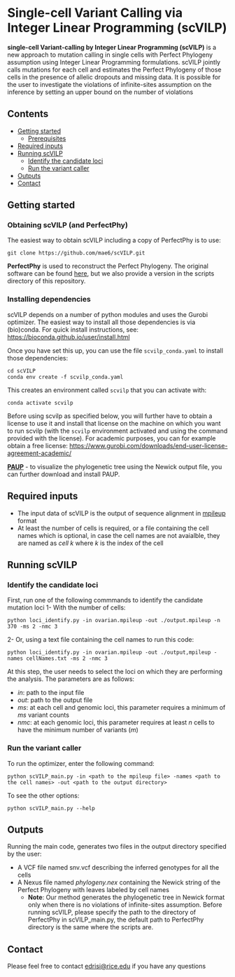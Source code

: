# Single-cell Variant Calling via Integer Linear Programming (scVILP)
**single-cell Variant-calling by Integer Linear Programming (scVILP)** is a new approach to mutation calling in single cells with Perfect Phylogeny assumption using Integer Linear Programming formulations. scVILP jointly calls mutations for each cell and estimates the Perfect Phylogeny of those cells in the presence of allelic dropouts and missing data. 
It is possible for the user to investigate the violations of infinite-sites assumption on the inference by setting an upper bound on the number of violations 
## Contents
* [Getting started](#getting-started)
  - [Prerequisites](#prerequisites)
* [Required inputs](#required-inputs)
* [Running scVILP](#running-scvilp)
  - [Identify the candidate loci](#identify-the-candidate-loci)
  - [Run the variant caller](#run-the-variant-caller)
* [Outputs](#outputs)
* [Contact](#contact)

## Getting started

### Obtaining scVILP (and PerfectPhy)

The easiest way to obtain scVILP including a copy of PerfectPhy is to use:

```
git clone https://github.com/mae6/scVILP.git
```

**PerfectPhy** is used to reconstruct the Perfect Phylogeny. The original software can be found [here](https://csiflabs.cs.ucdavis.edu/~gusfield/software.html), but we also provide a version in the scripts directory of this repository.

### Installing dependencies

scVILP depends on a number of python modules and uses the Gurobi optimizer.
The easiest way to install all those dependencies is via (bio)conda.
For quick install instructions, see: https://bioconda.github.io/user/install.html

Once you have set this up, you can use the file `scvilp_conda.yaml` to install those dependencies:

```
cd scVILP
conda env create -f scvilp_conda.yaml
```

This creates an environment called `scvilp` that you can activate with:

```
conda activate scvilp
```

Before using scvilp as specified below, you will further have to obtain a license to use it and install that license on the machine on which you want to run scvilp (with the `scvilp` environment activated and using the command provided with the license).
For academic purposes, you can for example obtain a free license:
https://www.gurobi.com/downloads/end-user-license-agreement-academic/

**[PAUP](http://phylosolutions.com/paup-test/)** - to visualize the phylogenetic tree using the Newick output file, you can further download and install PAUP.


## Required inputs
* The input data of scVILP is the output of sequence alignment in [mpileup](http://www.htslib.org/doc/samtools-mpileup.html) format
* At least the number of cells is required, or a file containing the cell names which is optional, in case the cell names are not avaialble, they are named as *cell k* where *k* is the index of the cell
## Running scVILP
### Identify the candidate loci
First, run one of the following commmands to identify the candidate mutation loci
1- With the number of cells:
```
python loci_identify.py -in ovarian.mpileup -out ./output.mpileup -n 370 -ms 2 -nmc 3 
```
2- Or, using a text file containing the cell names to run this code:
```
python loci_identify.py -in ovarian.mpileup -out ./output,mpileup -names cellNames.txt -ms 2 -nmc 3
```
At this step, the user needs to select the loci on which they are performing the analysis. The parameters are as follows:
* *in*: path to the input file
* *out*: path to the output file
* *ms*: at each cell and genomic loci, this parameter requires a minimum of *ms* variant counts 
* *nmc*: at each genomic loci, this parameter requires at least *n* cells to have the minimum number of variants (*m*)

### Run the variant caller 
To run the optimizer, enter the following command:
```
python scVILP_main.py -in <path to the mpileup file> -names <path to the cell names> -out <path to the output directory>
```
To see the other options:
```
python scVILP_main.py --help
```
## Outputs
Running the main code, generates two files in the output directory specified by the user:
* A VCF file named snv.vcf describing the inferred genotypes for all the cells
* A Nexus file named *phylogeny.nex* containing the Newick string of the Perfect Phylogeny with leaves labeled by cell names
  - **Note**: Our method generates the phylogenetic tree in Newick format only when there is no violations of infinite-sites assumption. Before running scVILP, please specify the path to the directory of PerfectPhy in scVILP_main.py, the default path to PerfectPhy directory is the same where the scripts are.
## Contact
Please feel free to contact edrisi@rice.edu if you have any questions

